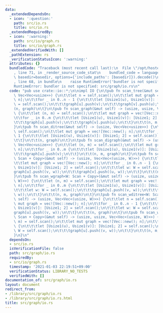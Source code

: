 ```yaml
---
data:
  _extendedDependsOn:
  - icon: ':question:'
    path: src/io.rs
    title: src/io.rs
  _extendedRequiredBy:
  - icon: ':warning:'
    path: src/io/graph.rs
    title: src/io/graph.rs
  _extendedVerifiedWith: []
  _pathExtension: rs
  _verificationStatusIcon: ':warning:'
  attributes: {}
  bundledCode: "Traceback (most recent call last):\n  File \"/opt/hostedtoolcache/Python/3.9.1/x64/lib/python3.9/site-packages/onlinejudge_verify/documentation/build.py\"\
    , line 71, in _render_source_code_stat\n    bundled_code = language.bundle(stat.path,\
    \ basedir=basedir, options={'include_paths': [basedir]}).decode()\n  File \"/opt/hostedtoolcache/Python/3.9.1/x64/lib/python3.9/site-packages/onlinejudge_verify/languages/user_defined.py\"\
    , line 68, in bundle\n    raise RuntimeError('bundler is not specified: {}'.format(path.as_posix()))\n\
    RuntimeError: bundler is not specified: src/graph/io.rs\n"
  code: "pub use crate::io::*;\n\nimpl IO {\n\tpub fn scan_tree(&mut self) -> (usize,\
    \ Vec<Vec<usize>>) {\n\t\tlet n = self.scan();\n\t\tlet mut graph = vec![Vec::new();\
    \ n];\n\t\tfor _ in 0..n - 1 {\n\t\t\tlet [Usize1(u), Usize1(v)]: [Usize1; 2]\
    \ = self.scan();\n\t\t\tgraph[u].push(v);\n\t\t\tgraph[v].push(u);\n\t\t}\n\t\t\
    (n, graph)\n\t}\n\tpub fn scan_graph(&mut self) -> (usize, usize, Vec<Vec<usize>>)\
    \ {\n\t\tlet (n, m) = self.scan();\n\t\tlet mut graph = vec![Vec::new(); n];\n\
    \t\tfor _ in 0..m {\n\t\t\tlet [Usize1(u), Usize1(v)]: [Usize1; 2] = self.scan();\n\
    \t\t\tgraph[u].push(v);\n\t\t\tgraph[v].push(u);\n\t\t}\n\t\t(n, m, graph)\n\t\
    }\n\tpub fn scan_ditree(&mut self) -> (usize, Vec<Vec<usize>>) {\n\t\tlet n =\
    \ self.scan();\n\t\tlet mut graph = vec![Vec::new(); n];\n\t\tfor _ in 0..n -\
    \ 1 {\n\t\t\tlet [Usize1(u), Usize1(v)]: [Usize1; 2] = self.scan();\n\t\t\tgraph[u].push(v);\n\
    \t\t}\n\t\t(n, graph)\n\t}\n\tpub fn scan_digraph(&mut self) -> (usize, usize,\
    \ Vec<Vec<usize>>) {\n\t\tlet (n, m) = self.scan();\n\t\tlet mut graph = vec![Vec::new();\
    \ n];\n\t\tfor _ in 0..m {\n\t\t\tlet [Usize1(u), Usize1(v)]: [Usize1; 2] = self.scan();\n\
    \t\t\tgraph[u].push(v);\n\t\t}\n\t\t(n, m, graph)\n\t}\n\tpub fn scan_wtree<W:\
    \ Scan + Copy>(&mut self) -> (usize, Vec<Vec<(usize, W)>>) {\n\t\tlet n = self.scan();\n\
    \t\tlet mut graph = vec![Vec::new(); n];\n\t\tfor _ in 0..n - 1 {\n\t\t\tlet [Usize1(u),\
    \ Usize1(v)]: [Usize1; 2] = self.scan();\n\t\t\tlet w: W = self.scan();\n\t\t\t\
    graph[u].push((v, w));\n\t\t\tgraph[v].push((u, w));\n\t\t}\n\t\t(n, graph)\n\t\
    }\n\tpub fn scan_wgraph<W: Scan + Copy>(&mut self) -> (usize, usize, Vec<Vec<(usize,\
    \ W)>>) {\n\t\tlet (n, m) = self.scan();\n\t\tlet mut graph = vec![Vec::new();\
    \ n];\n\t\tfor _ in 0..m {\n\t\t\tlet [Usize1(u), Usize1(v)]: [Usize1; 2] = self.scan();\n\
    \t\t\tlet w: W = self.scan();\n\t\t\tgraph[u].push((v, w));\n\t\t\tgraph[v].push((u,\
    \ w));\n\t\t}\n\t\t(n, m, graph)\n\t}\n\tpub fn scan_wditree<W: Scan + Copy>(&mut\
    \ self) -> (usize, Vec<Vec<(usize, W)>>) {\n\t\tlet n = self.scan();\n\t\tlet\
    \ mut graph = vec![Vec::new(); n];\n\t\tfor _ in 0..n - 1 {\n\t\t\tlet [Usize1(u),\
    \ Usize1(v)]: [Usize1; 2] = self.scan();\n\t\t\tlet w: W = self.scan();\n\t\t\t\
    graph[u].push((v, w));\n\t\t}\n\t\t(n, graph)\n\t}\n\tpub fn scan_wdigraph<W:\
    \ Scan + Copy>(&mut self) -> (usize, usize, Vec<Vec<(usize, W)>>) {\n\t\tlet (n,\
    \ m) = self.scan();\n\t\tlet mut graph = vec![Vec::new(); n];\n\t\tfor _ in 0..m\
    \ {\n\t\t\tlet [Usize1(u), Usize1(v)]: [Usize1; 2] = self.scan();\n\t\t\tlet w:\
    \ W = self.scan();\n\t\t\tgraph[u].push((v, w));\n\t\t}\n\t\t(n, m, graph)\n\t\
    }\n}\n"
  dependsOn:
  - src/io.rs
  isVerificationFile: false
  path: src/graph/io.rs
  requiredBy:
  - src/io/graph.rs
  timestamp: '2021-01-03 22:19:51+09:00'
  verificationStatus: LIBRARY_NO_TESTS
  verifiedWith: []
documentation_of: src/graph/io.rs
layout: document
redirect_from:
- /library/src/graph/io.rs
- /library/src/graph/io.rs.html
title: src/graph/io.rs
---
```

